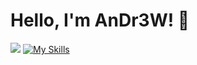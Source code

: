 # Hello, I'm AnDr3W! 👋
![](https://komarev.com/ghpvc/?username=andr3w141&style=for-the-badge)
[![My Skills](https://skillicons.dev/icons?i=lua,cs,html,css,js,vue)]()
